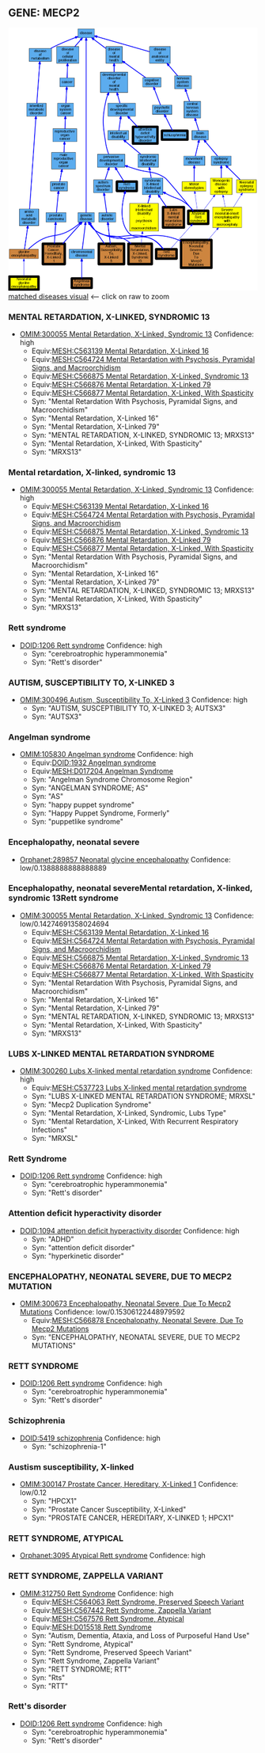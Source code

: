 
## GENE: MECP2

![image](MECP2.png)
[matched diseases visual](MECP2.png)  <-- click on raw to zoom


### MENTAL RETARDATION, X-LINKED, SYNDROMIC 13
 * [OMIM:300055 Mental Retardation, X-Linked, Syndromic 13](http://beta.monarchinitiative.org/disease/OMIM:300055) Confidence: high
    * Equiv:[MESH:C563139 Mental Retardation, X-Linked 16](http://beta.monarchinitiative.org/disease/MESH:C563139)
    * Equiv:[MESH:C564724 Mental Retardation with Psychosis, Pyramidal Signs, and Macroorchidism](http://beta.monarchinitiative.org/disease/MESH:C564724)
    * Equiv:[MESH:C566875 Mental Retardation, X-Linked, Syndromic 13](http://beta.monarchinitiative.org/disease/MESH:C566875)
    * Equiv:[MESH:C566876 Mental Retardation, X-Linked 79](http://beta.monarchinitiative.org/disease/MESH:C566876)
    * Equiv:[MESH:C566877 Mental Retardation, X-Linked, With Spasticity](http://beta.monarchinitiative.org/disease/MESH:C566877)
    * Syn: "Mental Retardation With Psychosis, Pyramidal Signs, and Macroorchidism"
    * Syn: "Mental Retardation, X-Linked 16"
    * Syn: "Mental Retardation, X-Linked 79"
    * Syn: "MENTAL RETARDATION, X-LINKED, SYNDROMIC 13; MRXS13"
    * Syn: "Mental Retardation, X-Linked, With Spasticity"
    * Syn: "MRXS13"

### Mental retardation, X-linked, syndromic 13
 * [OMIM:300055 Mental Retardation, X-Linked, Syndromic 13](http://beta.monarchinitiative.org/disease/OMIM:300055) Confidence: high
    * Equiv:[MESH:C563139 Mental Retardation, X-Linked 16](http://beta.monarchinitiative.org/disease/MESH:C563139)
    * Equiv:[MESH:C564724 Mental Retardation with Psychosis, Pyramidal Signs, and Macroorchidism](http://beta.monarchinitiative.org/disease/MESH:C564724)
    * Equiv:[MESH:C566875 Mental Retardation, X-Linked, Syndromic 13](http://beta.monarchinitiative.org/disease/MESH:C566875)
    * Equiv:[MESH:C566876 Mental Retardation, X-Linked 79](http://beta.monarchinitiative.org/disease/MESH:C566876)
    * Equiv:[MESH:C566877 Mental Retardation, X-Linked, With Spasticity](http://beta.monarchinitiative.org/disease/MESH:C566877)
    * Syn: "Mental Retardation With Psychosis, Pyramidal Signs, and Macroorchidism"
    * Syn: "Mental Retardation, X-Linked 16"
    * Syn: "Mental Retardation, X-Linked 79"
    * Syn: "MENTAL RETARDATION, X-LINKED, SYNDROMIC 13; MRXS13"
    * Syn: "Mental Retardation, X-Linked, With Spasticity"
    * Syn: "MRXS13"

### Rett syndrome
 * [DOID:1206 Rett syndrome](http://beta.monarchinitiative.org/disease/DOID:1206) Confidence: high
    * Syn: "cerebroatrophic hyperammonemia"
    * Syn: "Rett's disorder"

### AUTISM, SUSCEPTIBILITY TO, X-LINKED 3
 * [OMIM:300496 Autism, Susceptibility To, X-Linked 3](http://beta.monarchinitiative.org/disease/OMIM:300496) Confidence: high
    * Syn: "AUTISM, SUSCEPTIBILITY TO, X-LINKED 3; AUTSX3"
    * Syn: "AUTSX3"

### Angelman syndrome
 * [OMIM:105830 Angelman syndrome](http://beta.monarchinitiative.org/disease/OMIM:105830) Confidence: high
    * Equiv:[DOID:1932 Angelman syndrome](http://beta.monarchinitiative.org/disease/DOID:1932)
    * Equiv:[MESH:D017204 Angelman Syndrome](http://beta.monarchinitiative.org/disease/MESH:D017204)
    * Syn: "Angelman Syndrome Chromosome Region"
    * Syn: "ANGELMAN SYNDROME; AS"
    * Syn: "AS"
    * Syn: "happy puppet syndrome"
    * Syn: "Happy Puppet Syndrome, Formerly"
    * Syn: "puppetlike syndrome"

### Encephalopathy, neonatal severe
 * [Orphanet:289857 Neonatal glycine encephalopathy](http://beta.monarchinitiative.org/disease/Orphanet:289857) Confidence: low/0.1388888888888889

### Encephalopathy, neonatal severeMental retardation, X-linked, syndromic 13Rett syndrome
 * [OMIM:300055 Mental Retardation, X-Linked, Syndromic 13](http://beta.monarchinitiative.org/disease/OMIM:300055) Confidence: low/0.14274691358024694
    * Equiv:[MESH:C563139 Mental Retardation, X-Linked 16](http://beta.monarchinitiative.org/disease/MESH:C563139)
    * Equiv:[MESH:C564724 Mental Retardation with Psychosis, Pyramidal Signs, and Macroorchidism](http://beta.monarchinitiative.org/disease/MESH:C564724)
    * Equiv:[MESH:C566875 Mental Retardation, X-Linked, Syndromic 13](http://beta.monarchinitiative.org/disease/MESH:C566875)
    * Equiv:[MESH:C566876 Mental Retardation, X-Linked 79](http://beta.monarchinitiative.org/disease/MESH:C566876)
    * Equiv:[MESH:C566877 Mental Retardation, X-Linked, With Spasticity](http://beta.monarchinitiative.org/disease/MESH:C566877)
    * Syn: "Mental Retardation With Psychosis, Pyramidal Signs, and Macroorchidism"
    * Syn: "Mental Retardation, X-Linked 16"
    * Syn: "Mental Retardation, X-Linked 79"
    * Syn: "MENTAL RETARDATION, X-LINKED, SYNDROMIC 13; MRXS13"
    * Syn: "Mental Retardation, X-Linked, With Spasticity"
    * Syn: "MRXS13"

### LUBS X-LINKED MENTAL RETARDATION SYNDROME
 * [OMIM:300260 Lubs X-linked mental retardation syndrome](http://beta.monarchinitiative.org/disease/OMIM:300260) Confidence: high
    * Equiv:[MESH:C537723 Lubs X-linked mental retardation syndrome](http://beta.monarchinitiative.org/disease/MESH:C537723)
    * Syn: "LUBS X-LINKED MENTAL RETARDATION SYNDROME; MRXSL"
    * Syn: "Mecp2 Duplication Syndrome"
    * Syn: "Mental Retardation, X-Linked, Syndromic, Lubs Type"
    * Syn: "Mental Retardation, X-Linked, With Recurrent Respiratory Infections"
    * Syn: "MRXSL"

### Rett Syndrome
 * [DOID:1206 Rett syndrome](http://beta.monarchinitiative.org/disease/DOID:1206) Confidence: high
    * Syn: "cerebroatrophic hyperammonemia"
    * Syn: "Rett's disorder"

### Attention deficit hyperactivity disorder
 * [DOID:1094 attention deficit hyperactivity disorder](http://beta.monarchinitiative.org/disease/DOID:1094) Confidence: high
    * Syn: "ADHD"
    * Syn: "attention deficit disorder"
    * Syn: "hyperkinetic disorder"

### ENCEPHALOPATHY, NEONATAL SEVERE, DUE TO MECP2 MUTATION
 * [OMIM:300673 Encephalopathy, Neonatal Severe, Due To Mecp2 Mutations](http://beta.monarchinitiative.org/disease/OMIM:300673) Confidence: low/0.15306122448979592
    * Equiv:[MESH:C566878 Encephalopathy, Neonatal Severe, Due To Mecp2 Mutations](http://beta.monarchinitiative.org/disease/MESH:C566878)
    * Syn: "ENCEPHALOPATHY, NEONATAL SEVERE, DUE TO MECP2 MUTATIONS"

### RETT SYNDROME
 * [DOID:1206 Rett syndrome](http://beta.monarchinitiative.org/disease/DOID:1206) Confidence: high
    * Syn: "cerebroatrophic hyperammonemia"
    * Syn: "Rett's disorder"

### Schizophrenia
 * [DOID:5419 schizophrenia](http://beta.monarchinitiative.org/disease/DOID:5419) Confidence: high
    * Syn: "schizophrenia-1"

### Austism susceptibility, X-linked
 * [OMIM:300147 Prostate Cancer, Hereditary, X-Linked 1](http://beta.monarchinitiative.org/disease/OMIM:300147) Confidence: low/0.12
    * Syn: "HPCX1"
    * Syn: "Prostate Cancer Susceptibility, X-Linked"
    * Syn: "PROSTATE CANCER, HEREDITARY, X-LINKED 1; HPCX1"

### RETT SYNDROME, ATYPICAL
 * [Orphanet:3095 Atypical Rett syndrome](http://beta.monarchinitiative.org/disease/Orphanet:3095) Confidence: high

### RETT SYNDROME, ZAPPELLA VARIANT
 * [OMIM:312750 Rett Syndrome](http://beta.monarchinitiative.org/disease/OMIM:312750) Confidence: high
    * Equiv:[MESH:C564063 Rett Syndrome, Preserved Speech Variant](http://beta.monarchinitiative.org/disease/MESH:C564063)
    * Equiv:[MESH:C567442 Rett Syndrome, Zappella Variant](http://beta.monarchinitiative.org/disease/MESH:C567442)
    * Equiv:[MESH:C567576 Rett Syndrome, Atypical](http://beta.monarchinitiative.org/disease/MESH:C567576)
    * Equiv:[MESH:D015518 Rett Syndrome](http://beta.monarchinitiative.org/disease/MESH:D015518)
    * Syn: "Autism, Dementia, Ataxia, and Loss of Purposeful Hand Use"
    * Syn: "Rett Syndrome, Atypical"
    * Syn: "Rett Syndrome, Preserved Speech Variant"
    * Syn: "Rett Syndrome, Zappella Variant"
    * Syn: "RETT SYNDROME; RTT"
    * Syn: "Rts"
    * Syn: "RTT"

### Rett's disorder
 * [DOID:1206 Rett syndrome](http://beta.monarchinitiative.org/disease/DOID:1206) Confidence: high
    * Syn: "cerebroatrophic hyperammonemia"
    * Syn: "Rett's disorder"
